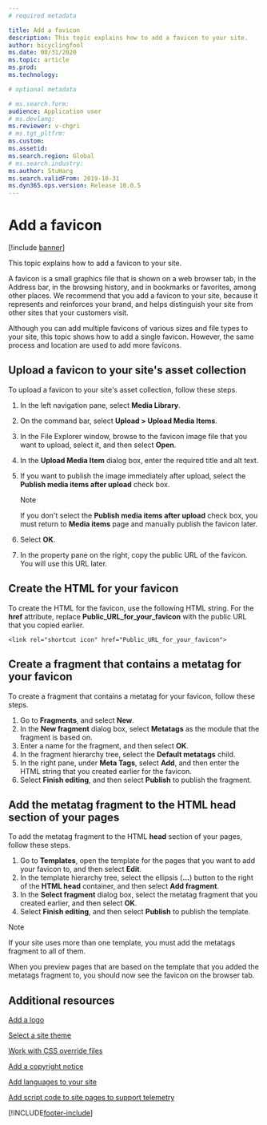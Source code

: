 ```yaml
---
# required metadata

title: Add a favicon
description: This topic explains how to add a favicon to your site.
author: bicyclingfool
ms.date: 08/31/2020
ms.topic: article
ms.prod: 
ms.technology: 

# optional metadata

# ms.search.form: 
audience: Application user
# ms.devlang: 
ms.reviewer: v-chgri
# ms.tgt_pltfrm: 
ms.custom: 
ms.assetid: 
ms.search.region: Global
# ms.search.industry: 
ms.author: StuHarg
ms.search.validFrom: 2019-10-31
ms.dyn365.ops.version: Release 10.0.5
---
```


# Add a favicon

[!include [banner](includes/banner.md)]

This topic explains how to add a favicon to your site.

A favicon is a small graphics file that is shown on a web browser tab, in the Address bar, in the browsing history, and in bookmarks or favorites, among other places. We recommend that you add a favicon to your site, because it represents and reinforces your brand, and helps distinguish your site from other sites that your customers visit.

Although you can add multiple favicons of various sizes and file types to your site, this topic shows how to add a single favicon. However, the same process and location are used to add more favicons.

## Upload a favicon to your site's asset collection

To upload a favicon to your site's asset collection, follow these steps.

1. In the left navigation pane, select **Media Library**.
1. On the command bar, select **Upload \> Upload Media Items**.
1. In the File Explorer window, browse to the favicon image file that you want to upload, select it, and then select **Open**.
1. In the **Upload Media Item** dialog box, enter the required title and alt text.
1. If you want to publish the image immediately after upload, select the **Publish media items after upload** check box.

    > [!NOTE]
    > If you don't select the **Publish media items after upload** check box, you must return to **Media items** page and manually publish the favicon later.

1. Select **OK**.
1. In the property pane on the right, copy the public URL of the favicon. You will use this URL later.

## Create the HTML for your favicon

To create the HTML for the favicon, use the following HTML string. For the **href** attribute, replace **Public\_URL\_for\_your\_favicon** with the public URL that you copied earlier.

`<link rel="shortcut icon" href="Public_URL_for_your_favicon">`

## Create a fragment that contains a metatag for your favicon

To create a fragment that contains a metatag for your favicon, follow these steps.

1. Go to **Fragments**, and select **New**.
1. In the **New fragment** dialog box, select **Metatags** as the module that the fragment is based on.
1. Enter a name for the fragment, and then select **OK**.
1. In the fragment hierarchy tree, select the **Default metatags** child.
1. In the right pane, under **Meta Tags**, select **Add**, and then enter the HTML string that you created earlier for the favicon. 
1. Select **Finish editing**, and then select **Publish** to publish the fragment.

## Add the metatag fragment to the HTML head section of your pages

To add the metatag fragment to the HTML **head** section of your pages, follow these steps.

1. Go to **Templates**, open the template for the pages that you want to add your favicon to, and then select **Edit**.
1. In the template hierarchy tree, select the ellipsis (**...**) button to the right of the **HTML head** container, and then select **Add fragment**.
1. In the **Select fragment** dialog box, select the metatag fragment that you created earlier, and then select **OK**.
1. Select **Finish editing**, and then select **Publish** to publish the template.

> [!NOTE]
> If your site uses more than one template, you must add the metatags fragment to all of them.

When you preview pages that are based on the template that you added the metatags fragment to, you should now see the favicon on the browser tab.

## Additional resources

[Add a logo](add-logo.md)

[Select a site theme](select-site-theme.md)

[Work with CSS override files](css-override-files.md)

[Add a copyright notice](add-copyright-notice.md)

[Add languages to your site](add-languages-to-site.md)

[Add script code to site pages to support telemetry](add-telemetry.md)



[!INCLUDE[footer-include](../includes/footer-banner.md)]
